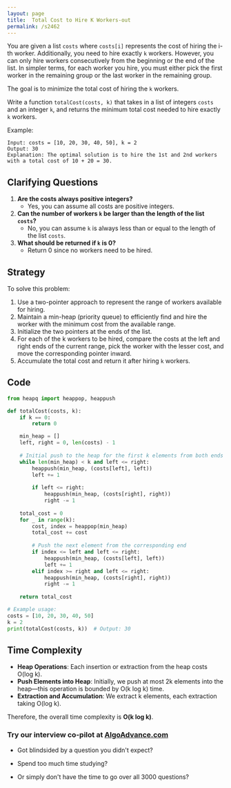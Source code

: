 ```yaml
---
layout: page
title:  Total Cost to Hire K Workers-out
permalink: /s2462
---
```

You are given a list `costs` where `costs[i]` represents the cost of hiring the i-th worker. Additionally, you need to hire exactly `k` workers. However, you can only hire workers consecutively from the beginning or the end of the list. In simpler terms, for each worker you hire, you must either pick the first worker in the remaining group or the last worker in the remaining group.

The goal is to minimize the total cost of hiring the `k` workers.

Write a function `totalCost(costs, k)` that takes in a list of integers `costs` and an integer `k`, and returns the minimum total cost needed to hire exactly `k` workers.

Example:
```
Input: costs = [10, 20, 30, 40, 50], k = 2
Output: 30
Explanation: The optimal solution is to hire the 1st and 2nd workers with a total cost of 10 + 20 = 30.
```

## Clarifying Questions
1. **Are the costs always positive integers?**
    - Yes, you can assume all costs are positive integers.
2. **Can the number of workers `k` be larger than the length of the list `costs`?**
    - No, you can assume `k` is always less than or equal to the length of the list `costs`.
3. **What should be returned if `k` is 0?**
    - Return 0 since no workers need to be hired.

## Strategy
To solve this problem:
1. Use a two-pointer approach to represent the range of workers available for hiring.
2. Maintain a min-heap (priority queue) to efficiently find and hire the worker with the minimum cost from the available range.
3. Initialize the two pointers at the ends of the list.
4. For each of the k workers to be hired, compare the costs at the left and right ends of the current range, pick the worker with the lesser cost, and move the corresponding pointer inward.
5. Accumulate the total cost and return it after hiring `k` workers.

## Code
```python
from heapq import heappop, heappush

def totalCost(costs, k):
    if k == 0:
        return 0

    min_heap = []
    left, right = 0, len(costs) - 1
    
    # Initial push to the heap for the first k elements from both ends
    while len(min_heap) < k and left <= right:
        heappush(min_heap, (costs[left], left))
        left += 1
        
        if left <= right:
            heappush(min_heap, (costs[right], right))
            right -= 1
    
    total_cost = 0
    for _ in range(k):
        cost, index = heappop(min_heap)
        total_cost += cost
        
        # Push the next element from the corresponding end
        if index <= left and left <= right:
            heappush(min_heap, (costs[left], left))
            left += 1
        elif index >= right and left <= right:
            heappush(min_heap, (costs[right], right))
            right -= 1
    
    return total_cost

# Example usage:
costs = [10, 20, 30, 40, 50]
k = 2
print(totalCost(costs, k))  # Output: 30
```

## Time Complexity
- **Heap Operations**: Each insertion or extraction from the heap costs O(log k).
- **Push Elements into Heap**: Initially, we push at most 2k elements into the heap—this operation is bounded by O(k log k) time.
- **Extraction and Accumulation**: We extract k elements, each extraction taking O(log k).

Therefore, the overall time complexity is **O(k log k)**.


### Try our interview co-pilot at [AlgoAdvance.com](https://algoAdvance.com)

- Got blindsided by a question you didn't expect?

- Spend too much time studying?

- Or simply don't have the time to go over all 3000 questions?

